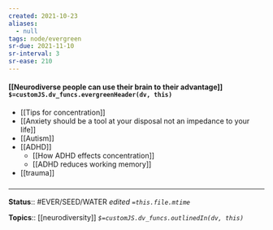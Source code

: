 ```yaml
---
created: 2021-10-23
aliases:
  - null
tags: node/evergreen
sr-due: 2021-11-10
sr-interval: 3
sr-ease: 210
---
```

#### [[Neurodiverse people can use their brain to their advantage]] `$=customJS.dv_funcs.evergreenHeader(dv, this)`

- [[Tips for concentration]]
- [[Anxiety should be a tool at your disposal not an impedance to your life]]
- [[Autism]]
- [[ADHD]]
	- [[How ADHD effects concentration]]
	- [[ADHD reduces working memory]]
- [[trauma]]

### <hr class="footnote"/>

**Status**:: #EVER/SEED/WATER 
*edited `=this.file.mtime`*

**Topics**:: [[neurodiversity]]
*`$=customJS.dv_funcs.outlinedIn(dv, this)`*
